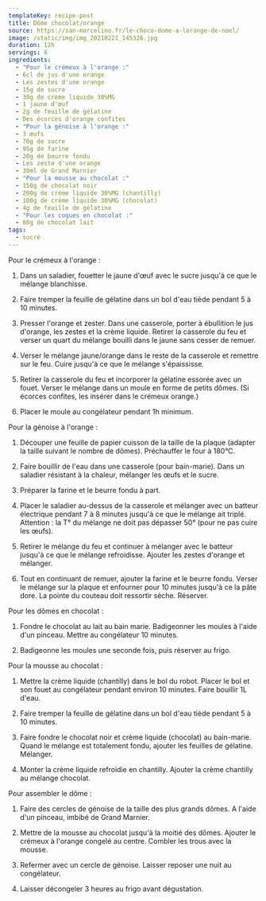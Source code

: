 ```yaml
---
templateKey: recipe-post
title: Dôme chocolat/orange
source: https://san-marcelino.fr/le-choco-dome-a-lorange-de-noel/
image: /static/img/img_20210221_145326.jpg
duration: 12h
servings: 6
ingredients:
  - "Pour le crémeux à l'orange :"
  - 6cl de jus d'une orange
  - Les zestes d'une orange
  - 15g de sucre
  - 30g de crème liquide 30%MG
  - 1 jaune d'œuf
  - 2g de feuille de gélatine
  - Des écorces d'orange confites
  - "Pour la génoise à l'orange :"
  - 3 œufs
  - 70g de sucre
  - 95g de farine
  - 20g de beurre fondu
  - Les zeste d'une orange
  - 30ml de Grand Marnier
  - "Pour la mousse au chocolat :"
  - 150g de chocolat noir
  - 200g de crème liquide 30%MG (chantilly)
  - 100g de crème liquide 30%MG (chocolat)
  - 4g de feuille de gélatine
  - "Pour les coques en chocolat :"
  - 60g de chocolat lait
tags:
  - sucré
---
```

Pour le crémeux à l'orange :

1. Dans un saladier, fouetter le jaune d'œuf avec le sucre jusqu'à ce que le mélange blanchisse.

2. Faire tremper la feuille de gélatine dans un bol d'eau tiède pendant 5 à 10 minutes.

3. Presser l'orange et zester. Dans une casserole, porter à ébullition le jus d'orange, les zestes et la crème liquide. Retirer la casserole du feu et verser un quart du mélange bouilli dans le jaune sans cesser de remuer.

4. Verser le mélange jaune/orange dans le reste de la casserole et remettre sur le feu. Cuire jusqu'à ce que le mélange s'épaississe.

5. Retirer la casserole du feu et incorporer la gélatine essorée avec un fouet. Verser le mélange dans un moule en forme de petits dômes. (Si écorces confites, les insérer dans le crémeux orange.)

6. Placer le moule au congélateur pendant 1h minimum.

Pour la génoise à l'orange :

1. Découper une feuille de papier cuisson de la taille de la plaque (adapter la taille suivant le nombre de dômes). Préchauffer le four à 180°C.

2. Faire bouillir de l'eau dans une casserole (pour bain-marie). Dans un saladier résistant à la chaleur, mélanger les œufs et le sucre. 

3. Préparer la farine et le beurre fondu à part.

4. Placer le saladier au-dessus de la casserole et mélanger avec un batteur électrique pendant 7 à 8 minutes jusqu'à ce que le mélange ait triplé. Attention : la T° du mélange ne doit pas dépasser 50° (pour ne pas cuire les œufs).

5. Retirer le mélange du feu et continuer à mélanger avec le batteur jusqu'à ce que le mélange refroidisse. Ajouter les zestes d'orange et mélanger.

6. Tout en continuant de remuer, ajouter la farine et le beurre fondu. Verser le mélange sur la plaque et enfourner pour 10 minutes jusqu'à ce la pâte dore. La pointe du couteau doit ressortir sèche. Réserver.

Pour les dômes en chocolat :

1. Fondre le chocolat au lait au bain marie. Badigeonner les moules à l'aide d'un pinceau. Mettre au congélateur 10 minutes.

2. Badigeonne les moules une seconde fois, puis réserver au frigo.

Pour la mousse au chocolat : 

1. Mettre la crème liquide (chantilly) dans le bol du robot. Placer le bol et son fouet au congélateur pendant environ 10 minutes. Faire bouillir 1L d'eau.

2. Faire tremper la feuille de gélatine dans un bol d'eau tiède pendant 5 à 10 minutes.

3. Faire fondre le chocolat noir et crème liquide (chocolat) au bain-marie. Quand le mélange est totalement fondu, ajouter les feuilles de gélatine. Mélanger.

4. Monter la crème liquide refroidie en chantilly. Ajouter la crème chantilly au mélange chocolat.

Pour assembler le dôme :

1. Faire des cercles de génoise de la taille des plus grands dômes. A l'aide d'un pinceau, imbibé de Grand Marnier.

2. Mettre de la mousse au chocolat jusqu'à la moitié des dômes. Ajouter le crémeux à l'orange congelé au centre. Combler les trous avec la mousse.

3. Refermer avec un cercle de génoise. Laisser reposer une nuit au congélateur.

4. Laisser décongeler 3 heures au frigo avant dégustation.